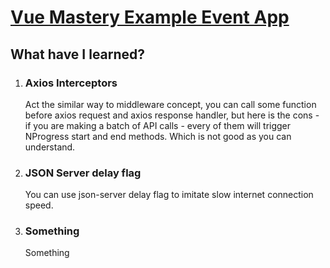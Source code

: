 <a href='https://www.vuemastery.com/courses/next-level-vue/next-level-vue-orientation/'><h1>Vue Mastery Example Event App</h1></a>

<h2>What have I learned?</h2>
<ol>
    <li>
    <h3><b>Axios Interceptors</b></h3>
    <p>Act the similar way to middleware concept, you can call some function before axios request and axios response handler, but here is the cons - if you are making a batch of API calls - every of them will trigger NProgress start and end methods. Which is not good as you can understand.</p>
    </li>
    <li>
    <h3><b>JSON Server delay flag</b></h3>
    <p>You can use json-server delay flag to imitate slow internet connection speed.</p>
    </li>
    <li>
    <h3><b>Something</b></h3>
    <p>Something</p>
    </li>
</ol>

